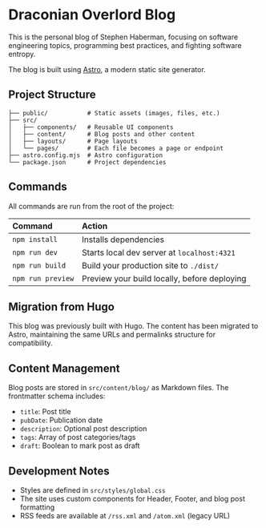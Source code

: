 # Draconian Overlord Blog

This is the personal blog of Stephen Haberman, focusing on software engineering topics, programming best practices, and fighting software entropy.

The blog is built using [Astro](https://astro.build/), a modern static site generator.

## Project Structure

```text
├── public/           # Static assets (images, files, etc.)
├── src/
│   ├── components/   # Reusable UI components
│   ├── content/      # Blog posts and other content
│   ├── layouts/      # Page layouts
│   └── pages/        # Each file becomes a page or endpoint
├── astro.config.mjs  # Astro configuration
└── package.json      # Project dependencies
```

## Commands

All commands are run from the root of the project:

| Command                    | Action                                           |
| :------------------------- | :----------------------------------------------- |
| `npm install`              | Installs dependencies                            |
| `npm run dev`              | Starts local dev server at `localhost:4321`      |
| `npm run build`            | Build your production site to `./dist/`          |
| `npm run preview`          | Preview your build locally, before deploying     |

## Migration from Hugo

This blog was previously built with Hugo. The content has been migrated to Astro, maintaining the same URLs and permalinks structure for compatibility.

## Content Management

Blog posts are stored in `src/content/blog/` as Markdown files. The frontmatter schema includes:

- `title`: Post title
- `pubDate`: Publication date
- `description`: Optional post description
- `tags`: Array of post categories/tags
- `draft`: Boolean to mark post as draft

## Development Notes

- Styles are defined in `src/styles/global.css`
- The site uses custom components for Header, Footer, and blog post formatting
- RSS feeds are available at `/rss.xml` and `/atom.xml` (legacy URL)